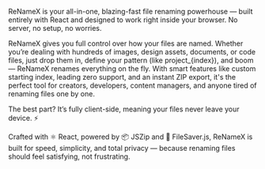 ReNameX is your all-in-one, blazing-fast file renaming powerhouse — built entirely with React and designed to work right inside your browser. No server, no setup, no worries.

ReNameX gives you full control over how your files are named. Whether you’re dealing with hundreds of images, design assets, documents, or code files, just drop them in, define your pattern (like project_{index}), and boom — ReNameX renames everything on the fly. With smart features like custom starting index, leading zero support, and an instant ZIP export, it's the perfect tool for creators, developers, content managers, and anyone tired of renaming files one by one.

The best part? It’s fully client-side, meaning your files never leave your device. ⚡

Crafted with ⚛️ React, powered by 📦 JSZip and 💾 FileSaver.js, ReNameX is built for speed, simplicity, and total privacy — because renaming files should feel satisfying, not frustrating.
